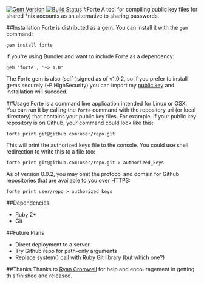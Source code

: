 [![Gem Version](https://badge.fury.io/rb/forte.png)](http://badge.fury.io/rb/forte)
[![Build Status](https://travis-ci.org/yock/forte.png?branch=master)](https://travis-ci.org/yock/forte)
#Forte
A tool for compiling public key files for shared *nix accounts as an alternative to sharing passwords.

##Installation
Forte is distributed as a gem. You can install it with the `gem` command:

    gem install forte

If you're using Bundler and want to include Forte as a dependency:

    gem 'forte', '~> 1.0'
    
The Forte gem is also (self-)signed as of v1.0.2, so if you prefer to install gems securely (-P HighSecurity) you can import my [public key](http://mikeyockey.com/rubygems-cert.pem) and installation will succeed.

##Usage
Forte is a command line application intended for Linux or OSX. You can run it by
calling the `forte` command with the repository uri (or local directory) that
contains your public key files. For example, if your public key repository is on
Github, your command could look like this:

    forte print git@github.com:user/repo.git

This will print the authorized keys file to the console. You could use shell
redirection to write this to a file too:

    forte print git@github.com:user/repo.git > authorized_keys
    
As of version 0.0.2, you may omit the protocol and domain for Github repositories that are available to you over HTTPS:

    forte print user/repo > authorized_keys

##Dependencies
* Ruby 2+
* Git

##Future Plans
* Direct deployment to a server
* Try Github repo for path-only arguments
* Replace system() call with Ruby Git library (but which one?)

##Thanks
Thanks to [Ryan Cromwell]("https://github.com/cromwellryan") for help and encouragement in getting this finished and released.
